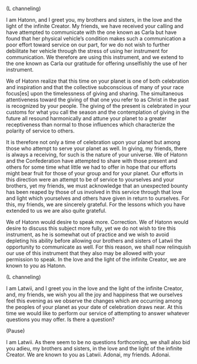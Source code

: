 <p class="channel-type">(L channeling)</p>
<p>I am Hatonn, and I greet you, my brothers and sisters, in the love and the light of the infinite Creator. My friends, we have received your calling and have attempted to communicate with the one known as Carla but have found that her physical vehicle’s condition makes such a communication a poor effort toward service on our part, for we do not wish to further debilitate her vehicle through the stress of using her instrument for communication. We therefore are using this instrument, and we extend to the one known as Carla our gratitude for offering unselfishly the use of her instrument.</p>
<p>We of Hatonn realize that this time on your planet is one of both celebration and inspiration and that the collective subconscious of many of your race focus[es] upon the timelessness of giving and sharing. The simultaneous attentiveness toward the giving of that one you refer to as Christ in the past is recognized by your people. The giving of the present is celebrated in your customs for what you call the season and the contemplation of giving in the future all resound harmonically and attune your planet to a greater receptiveness than normal to those influences which characterize the polarity of service to others.</p>
<p>It is therefore not only a time of celebration upon your planet but among those who attempt to serve your planet as well. In giving, my friends, there is always a receiving, for such is the nature of your universe. We of Hatonn and the Confederation have attempted to share with those present and others for some time what little we had to offer in hope that our efforts might bear fruit for those of your group and for your planet. Our efforts in this direction were an attempt to be of service to yourselves and your brothers, yet my friends, we must acknowledge that an unexpected bounty has been reaped by those of us involved in this service through that love and light which yourselves and others have given in return to ourselves. For this, my friends, we are sincerely grateful. For the lessons which you have extended to us we are also quite grateful.</p>
<p>We of Hatonn would desire to speak more. Correction. We of Hatonn would desire to discuss this subject more fully, yet we do not wish to tire this instrument, as he is somewhat out of practice and we wish to avoid depleting his ability before allowing our brothers and sisters of Latwii the opportunity to communicate as well. For this reason, we shall now relinquish our use of this instrument that they also may be allowed with your permission to speak. In the love and the light of the infinite Creator, we are known to you as Hatonn.</p>
<p class="channel-type">(L channeling)</p>
<p>I am Latwii, and I greet you in the love and the light of the infinite Creator, and, my friends, we wish you all the joy and happiness that we ourselves feel this evening as we observe the changes which are occurring among the peoples of your planet as your date of celebration draws near. At this time we would like to perform our service of attempting to answer whatever questions you may offer. Is there a question?</p>
<p class="comment">(Pause)</p>
<p>I am Latwii. As there seem to be no questions forthcoming, we shall also bid you adieu, my brothers and sisters, in the love and the light of the infinite Creator. We are known to you as Latwii. Adonai, my friends. Adonai.</p>
